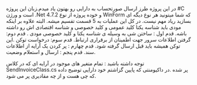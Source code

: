 در این پروژه طرز ارسال صورتحساب به دارایی رو بهتون یاد میدم.زبان این پروژه #C است و ورژن .Net 4.7.2 و خوده پروژه از نوع WinForm که شما میتونید هر نوع دیگه ای بسازید ریاد مهم نیست.
در کل این عملیات به 5 قسمت تقسیم میشه.
البته علاوه بر اینکه مودی باید شناسه یکتا کلید عمومی و کلید خصوصی و شناسه اقتصادی اش رو داشته باشه.
قدم اول : ساختن شی به وسیله ی شناسه یکتا و کلید خصوصی مودی .
قدم دوم: گرفتن اطلاعات سرور جهت اطمینان از برقراری ارتباط.
قدم سوم: درخواست توکن .این توکن همیشه باید قبل ارسال گرفته شود.
قدم چهارم : پر کردن یک آرایه از اطلاعات سند.
قدم پنجم : ارسال و استعلام وضعیت.

توجه داشته باشید : تمام متغیر های موجود در آرایه ای که در کلاس SendInvoiceClass.cs پر شده .در داکیومنتی که پایین گزاشتم خود دارایی توضیح داده که چی هست و از چه مقادیری پر می شود.
